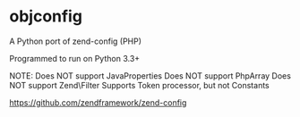 # objconfig

A Python port of zend-config (PHP)

Programmed to run on Python 3.3+

NOTE:
    Does NOT support JavaProperties
    Does NOT support PhpArray
    Does NOT support Zend\Filter
    Supports Token processor, but not Constants

https://github.com/zendframework/zend-config

